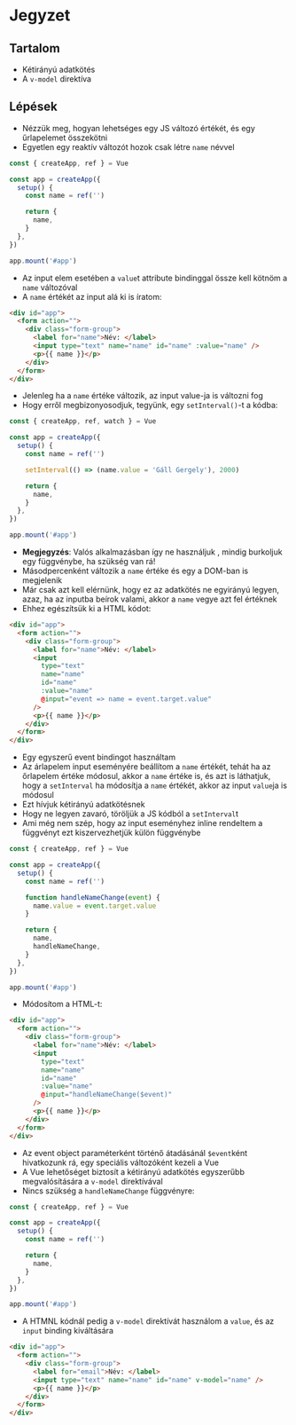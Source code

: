 # Jegyzet

## Tartalom

- Kétirányú adatkötés
- A `v-model` direktíva

## Lépések

- Nézzük meg, hogyan lehetséges egy JS változó értékét, és egy űrlapelemet összekötni
- Egyetlen egy reaktív változót hozok csak létre `name` névvel

```js
const { createApp, ref } = Vue

const app = createApp({
  setup() {
    const name = ref('')

    return {
      name,
    }
  },
})

app.mount('#app')
```

- Az input elem esetében a `value`t attribute bindinggal össze kell kötnöm a `name` változóval
- A `name` értékét az input alá ki is íratom:

```html
<div id="app">
  <form action="">
    <div class="form-group">
      <label for="name">Név: </label>
      <input type="text" name="name" id="name" :value="name" />
      <p>{{ name }}</p>
    </div>
  </form>
</div>
```

- Jelenleg ha a `name` értéke változik, az input value-ja is változni fog
- Hogy erről megbizonyosodjuk, tegyünk, egy `setInterval()`-t a kódba:

```js
const { createApp, ref, watch } = Vue

const app = createApp({
  setup() {
    const name = ref('')

    setInterval(() => (name.value = 'Gáll Gergely'), 2000)

    return {
      name,
    }
  },
})

app.mount('#app')
```

- **Megjegyzés**: Valós alkalmazásban így ne használjuk , mindig burkoljuk egy függvénybe, ha szükség van rá!
- Másodpercenként változik a `name` értéke és egy a DOM-ban is megjelenik
- Már csak azt kell elérnünk, hogy ez az adatkötés ne egyirányú legyen, azaz, ha az inputba beírok valami, akkor a `name` vegye azt fel értéknek
- Ehhez egészítsük ki a HTML kódot:

```html
<div id="app">
  <form action="">
    <div class="form-group">
      <label for="name">Név: </label>
      <input
        type="text"
        name="name"
        id="name"
        :value="name"
        @input="event => name = event.target.value"
      />
      <p>{{ name }}</p>
    </div>
  </form>
</div>
```

- Egy egyszerű event bindingot használtam
- Az árlapelem input eseményére beállítom a `name` értékét, tehát ha az őrlapelem értéke módosul, akkor a `name` értéke is, és azt is láthatjuk, hogy a `setInterval` ha módosítja a `name` értékét, akkor az input `value`ja is módosul
- Ezt hívjuk kétirányú adatkötésnek
- Hogy ne legyen zavaró, töröljük a JS kódból a `setInterval`t
- Ami még nem szép, hogy az input eseményhez inline rendeltem a függvényt ezt kiszervezhetjük külön függvénybe

```js
const { createApp, ref } = Vue

const app = createApp({
  setup() {
    const name = ref('')

    function handleNameChange(event) {
      name.value = event.target.value
    }

    return {
      name,
      handleNameChange,
    }
  },
})

app.mount('#app')
```

- Módosítom a HTML-t:

```html
<div id="app">
  <form action="">
    <div class="form-group">
      <label for="name">Név: </label>
      <input
        type="text"
        name="name"
        id="name"
        :value="name"
        @input="handleNameChange($event)"
      />
      <p>{{ name }}</p>
    </div>
  </form>
</div>
```

- Az event object paraméterként történő átadásánál `$event`ként hivatkozunk rá, egy speciális változóként kezeli a Vue
- A Vue lehetőséget biztosít a kétirányú adatkötés egyszerűbb megvalósítására a `v-model` direktívával
- Nincs szükség a `handleNameChange` függvényre:

```js
const { createApp, ref } = Vue

const app = createApp({
  setup() {
    const name = ref('')

    return {
      name,
    }
  },
})

app.mount('#app')
```

- A HTMNL kódnál pedig a `v-model` direktívát használom a `value`, és az `input` binding kiváltására

```html
<div id="app">
  <form action="">
    <div class="form-group">
      <label for="email">Név: </label>
      <input type="text" name="name" id="name" v-model="name" />
      <p>{{ name }}</p>
    </div>
  </form>
</div>
```
